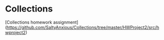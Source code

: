 # Collections
[Collections homework assignment]
(https://github.com/SaltyAnxious/Collections/tree/master/HWProject2/src/hwproject2)
